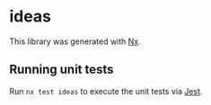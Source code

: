 # ideas

This library was generated with [Nx](https://nx.dev).

## Running unit tests

Run `nx test ideas` to execute the unit tests via [Jest](https://jestjs.io).
